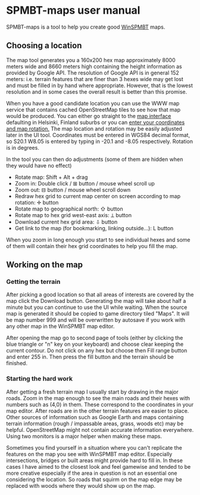 # SPMBT-maps user manual

SPMBT-maps is a tool to help you create good [WinSPMBT](http://www.shrapnelgames.com/Camo_Workshop/MBT/MBT_page.html) maps.

## Choosing a location

The map tool generates you a 160x200 hex map approximately 8000 meters wide and 8660 meters high containing the height
information as provided by Google API. The resolution of Google API is in general 152 meters: i.e. terrain features
that are finer than 3 hexes wide may get lost and must be filled in by hand where appropriate. However, that is the
lowest resolution and in some cases the overall result is better than this promise.

When you have a good candidate location you can use the WWW map service that contains cached OpenStreetMap tiles to
see how that map would be produced. You can either go straight to the [map interface](http://www.venhola.com/maps/geo.php)
defaulting in Helsinki, Finland suburbs or you can [enter your coordinates and map rotation.](http://www.venhola.com/maps/)
The map location and rotation may be easily adjusted later in the UI tool. Coordinates must be entered in WGS84 decimal format,
so S20.1 W8.05 is entered by typing in -20.1 and -8.05 respectively. Rotation is in degrees.

In the tool you can then do adjustments (some of them are hidden when they would have no effect)
* Rotate map: Shift + Alt + drag
* Zoom in: Double click / &#8862; button / mouse wheel scroll up
* Zoom out: &#8863; button / mouse wheel scroll down
* Redraw hex grid to current map center on screen according to map rotation: &#10011; button
* Rotate map to geographical north: &#8679; button
* Rotate map to hex grid west-east axis: &#10178; button
* Download current hex grid area: &#8681; button
* Get link to the map (for bookmarking, linking outside...): L button

When you zoom in long enough you start to see individual hexes and some of them will contain their hex grid coordinates to help
you fill the map.

## Working on the map

### Getting the terrain

After picking a good location so that all areas of interests are covered by the map click the Download button. Generating the
map will take about half a minute but you can continue to use the UI while waiting. When the source map is generated it should
be copied to game directory tiled "Maps". It will be map number 999 and will be overwritten by autosave if you work with any
other map in the WinSPMBT map editor.

After opening the map go to second page of tools (either by clicking the blue triangle or "n" key on your keyboard) and choose
clear keeping the current contour. Do not click on any hex but choose then Fill range button and enter 255 in. Then press the 
fill button and the terrain should be finished.

### Starting the hard work

After getting a fresh terrain map I usually start by drawing in the major roads. Zoom in the map enough to see the main roads
and their hexes with numbers such as (4,0) in them. These correspond to the coordinates in your map editor. After roads are in
the other terrain features are easier to place. Other sources of information such as Google Earth and maps containing terrain 
information (rough / impassable areas, grass, woods etc) may be helpful. OpenStreetMap might not contain accurate information
everywhere. Using two monitors is a major helper when making these maps.

Sometimes you find yourself in a situation where you can't replicate the features on the map you see with WinSPMBT map editor.
Especially intersections, bridges or built areas might provide hard to fill in. In these cases I have aimed to the closest
look and feel gamewise and tended to be more creative especially if the area in question is not an essential one considering
the location. So roads that squirm on the map edge may be replaced with woods where they would show up on the map.
